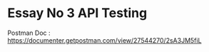 

# Essay No 3 API Testing
Postman Doc : https://documenter.getpostman.com/view/27544270/2sA3JM5fiL
